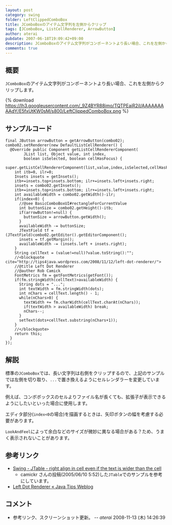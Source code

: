 ```yaml
---
layout: post
category: swing
folder: LeftClippedComboBox
title: JComboBoxのアイテム文字列を左側からクリップ
tags: [JComboBox, ListCellRenderer, ArrowButton]
author: aterai
pubdate: 2007-06-18T19:09:42+09:00
description: JComboBoxのアイテム文字列がコンポーネントより長い場合、これを左側からクリップします。
comments: true
---
```

## 概要
`JComboBox`のアイテム文字列がコンポーネントより長い場合、これを左側からクリップします。

{% download https://lh3.googleusercontent.com/_9Z4BYR88imo/TQTPEaiR2iI/AAAAAAAAAdY/E5fxUtKW0sM/s800/LeftClippedComboBox.png %}

## サンプルコード
<pre class="prettyprint"><code>final JButton arrowButton = getArrowButton(combo02);
combo02.setRenderer(new DefaultListCellRenderer() {
  @Override public Component getListCellRendererComponent(
        JList list, Object value, int index,
        boolean isSelected, boolean cellHasFocus) {
    super.getListCellRendererComponent(list,value,index,isSelected,cellHasFocus);
    int itb=0, ilr=0;
    Insets insets = getInsets();
    itb+=insets.top+insets.bottom; ilr+=insets.left+insets.right;
    insets = combo02.getInsets();
    itb+=insets.top+insets.bottom; ilr+=insets.left+insets.right;
    int availableWidth = combo02.getWidth()-ilr;
    if(index&lt;0) {
      //@see BasicComboBoxUI#rectangleForCurrentValue
      int buttonSize = combo02.getHeight()-itb;
      if(arrowButton!=null) {
        buttonSize = arrowButton.getWidth();
      }
      availableWidth -= buttonSize;
      JTextField tf = (JTextField)combo02.getEditor().getEditorComponent();
      insets = tf.getMargin();
      availableWidth -= (insets.left + insets.right);
    }
    String cellText = (value!=null)?value.toString():"";
    //&lt;blockquote cite="http://tips4java.wordpress.com/2008/11/12/left-dot-renderer/"&gt;
    //@title Left Dot Renderer
    //@auther Rob Camick
    FontMetrics fm = getFontMetrics(getFont());
    if(fm.stringWidth(cellText)&gt;availableWidth) {
      String dots = "...";
      int textWidth = fm.stringWidth(dots);
      int nChars = cellText.length() - 1;
      while(nChars&gt;0) {
        textWidth += fm.charWidth(cellText.charAt(nChars));
        if(textWidth &gt; availableWidth) break;
        nChars--;
      }
      setText(dots+cellText.substring(nChars+1));
    }
    //&lt;/blockquote&gt;
    return this;
  }
});
</code></pre>

## 解説
標準の`JComboBox`では、長い文字列は右側をクリップするので、上記のサンプルでは左側を切り取り、`...`で置き換えるようにセルレンダラーを変更しています。

例えば、コンボボックスのセルよりファイル名が長くても、拡張子が表示できるようにしたいといった場合に使用します。

エディタ部分(`index<0`の場合)を描画するときは、矢印ボタンの幅を考慮する必要があります。

`LookAndFeel`によって余白などのサイズが微妙に異なる場合がある？ため、うまく表示されないことがあります。

## 参考リンク
- [Swing - JTable - right align in cell even if the text is wider than the cell](https://forums.oracle.com/thread/1389543)
    - camickr さんの投稿(2005/06/10 5:52)した`JTable`でのサンプルを参考にしています。
- [Left Dot Renderer « Java Tips Weblog](http://tips4java.wordpress.com/2008/11/12/left-dot-renderer/)

<!-- dummy comment line for breaking list -->

## コメント
- 参考リンク、スクリーンショット更新。 -- *aterai* 2008-11-13 (木) 14:26:39

<!-- dummy comment line for breaking list -->
